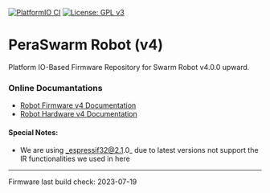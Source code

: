 [![PlatformIO CI](https://github.com/Pera-Swarm/firmware/actions/workflows/main.yml/badge.svg)](https://github.com/Pera-Swarm/firmware/actions/workflows/main.yml)
[![License: GPL v3](https://img.shields.io/badge/License-GPL%20v3-blue.svg)](http://www.gnu.org/licenses/gpl-3.0)

# PeraSwarm Robot (v4)

Platform IO-Based Firmware Repository for Swarm Robot v4.0.0 upward.

### Online Documantations

- [Robot Firmware v4 Documentation](https://pera-swarm.ce.pdn.ac.lk/docs/robots/v4/firmware/)
- [Robot Hardware v4 Documentation](https://pera-swarm.ce.pdn.ac.lk/docs/robots/v4/hardware/)

#### Special Notes:
- We are using _espressif32@2.1.0_ due to latest versions not support the IR functionalities we used in here

---
Firmware last build check: 2023-07-19
